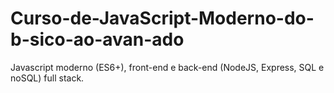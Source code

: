 # Curso-de-JavaScript-Moderno-do-b-sico-ao-avan-ado
Javascript moderno (ES6+), front-end e back-end (NodeJS, Express, SQL e noSQL) full stack.
